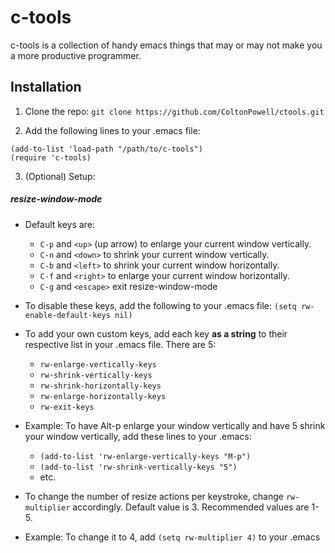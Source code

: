 # c-tools
c-tools is a collection of handy emacs things that may or may not make you a more productive programmer.

## Installation
1. Clone the repo:
`git clone https://github.com/ColtonPowell/ctools.git`

2. Add the following lines to your .emacs file:
```
(add-to-list 'load-path "/path/to/c-tools")
(require 'c-tools)
```

3. (Optional) Setup:
##### resize-window-mode
  - Default keys are:
    - `C-p` and `<up>` (up arrow) to enlarge your current window vertically.
    - `C-n` and `<down>` to shrink your current window vertically.
    - `C-b` and `<left>` to shrink your current window horizontally.
    - `C-f` and `<right>` to enlarge your current window horizontally.
    - `C-g` and `<escape>` exit resize-window-mode
    
  - To disable these keys, add the following to your .emacs file:
    `(setq rw-enable-default-keys nil)`

  - To add your own custom keys, add each key **as a string** to their respective list in your .emacs file. There are 5:
    - `rw-enlarge-vertically-keys`
    - `rw-shrink-vertically-keys`
    - `rw-shrink-horizontally-keys`
    - `rw-enlarge-horizontally-keys`
    - `rw-exit-keys`
    
  - Example: To have Alt-p enlarge your window vertically and have 5 shrink your window vertically, add these lines to your .emacs:
    - `(add-to-list 'rw-enlarge-vertically-keys "M-p")`
    - `(add-to-list 'rw-shrink-vertically-keys "5")`
    - etc.

  - To change the number of resize actions per keystroke, change `rw-multiplier` accordingly. Default value is 3. Recommended values are 1-5.

  - Example: To change it to 4, add `(setq rw-multiplier 4)` to your .emacs
    
    